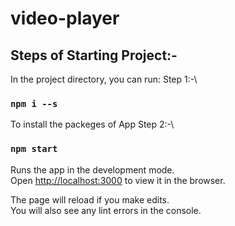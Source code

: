 # video-player

## Steps of Starting Project:-

In the project directory, you can run:
Step 1:-\
### `npm i --s`
To install the packeges of App
Step 2:-\
### `npm start`

Runs the app in the development mode.\
Open [http://localhost:3000](http://localhost:3000) to view it in the browser.

The page will reload if you make edits.\
You will also see any lint errors in the console.
